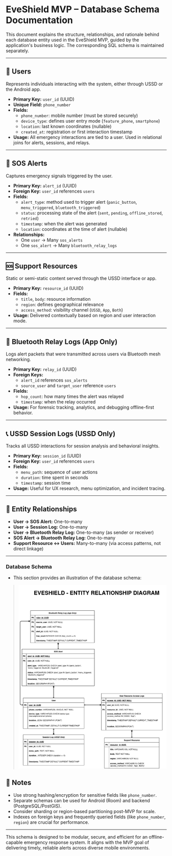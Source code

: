 # EveShield MVP – Database Schema Documentation

This document explains the structure, relationships, and rationale behind each database entity used in the EveShield MVP, guided by the application's business logic. The corresponding SQL schema is maintained separately.

---

## 👥 Users

Represents individuals interacting with the system, either through USSD or the Android app.

- **Primary Key:** `user_id` (UUID)
- **Unique Field:** `phone_number`
- **Fields:**
  - `phone_number`: mobile number (must be stored securely)
  - `device_type`: defines user entry mode (`feature_phone`, `smartphone`)
  - `location`: last known coordinates (nullable)
  - `created_at`: registration or first interaction timestamp
- **Usage:** All emergency interactions are tied to a user. Used in relational joins for alerts, sessions, and relays.

---

## 🚨 SOS Alerts

Captures emergency signals triggered by the user.

- **Primary Key:** `alert_id` (UUID)
- **Foreign Key:** `user_id` references `users`
- **Fields:**
  - `alert_type`: method used to trigger alert (`panic_button`, `menu_triggered`, `bluetooth_triggered`)
  - `status`: processing state of the alert (`sent`, `pending`, `offline_stored`, `retried`)
  - `timestamp`: when the alert was generated
  - `location`: coordinates at the time of alert (nullable)
- **Relationships:**
  - One `user` → Many `sos_alerts`
  - One `sos_alert` → Many `bluetooth_relay_logs`

---

## 🆘 Support Resources

Static or semi-static content served through the USSD interface or app.

- **Primary Key:** `resource_id` (UUID)
- **Fields:**
  - `title`, `body`: resource information
  - `region`: defines geographical relevance
  - `access_method`: visibility channel (`USSD`, `App`, `Both`)
- **Usage:** Delivered contextually based on region and user interaction mode.

---

## 🔁 Bluetooth Relay Logs (App Only)

Logs alert packets that were transmitted across users via Bluetooth mesh networking.

- **Primary Key:** `relay_id` (UUID)
- **Foreign Keys:**
  - `alert_id` references `sos_alerts`
  - `source_user` and `target_user` reference `users`
- **Fields:**
  - `hop_count`: how many times the alert was relayed
  - `timestamp`: when the relay occurred
- **Usage:** For forensic tracking, analytics, and debugging offline-first behavior.

---

## 📞 USSD Session Logs (USSD Only)

Tracks all USSD interactions for session analysis and behavioral insights.

- **Primary Key:** `session_id` (UUID)
- **Foreign Key:** `user_id` references `users`
- **Fields:**
  - `menu_path`: sequence of user actions
  - `duration`: time spent in seconds
  - `timestamp`: session time
- **Usage:** Useful for UX research, menu optimization, and incident tracing.

---

## 🔗 Entity Relationships

- **User → SOS Alert:** One-to-many
- **User → Session Log:** One-to-many
- **User → Bluetooth Relay Log:** One-to-many (as sender or receiver)
- **SOS Alert → Bluetooth Relay Log:** One-to-many
- **Support Resource ↔ Users:** Many-to-many (via access patterns, not direct linkage)

---

### Database Schema

- This section provides an illustration of the database schema:

> ![Feature Diagram](../database-documentation/Eveshield-ERD.png)

## 🔐 Notes

- Use strong hashing/encryption for sensitive fields like `phone_number`.
- Separate schemas can be used for Android (Room) and backend (PostgreSQL/PostGIS).
- Consider sharding or region-based partitioning post-MVP for scale.
- Indexes on foreign keys and frequently queried fields (like `phone_number`, `region`) are crucial for performance.

---

This schema is designed to be modular, secure, and efficient for an offline-capable emergency response system. It aligns with the MVP goal of delivering timely, reliable alerts across diverse mobile environments.
